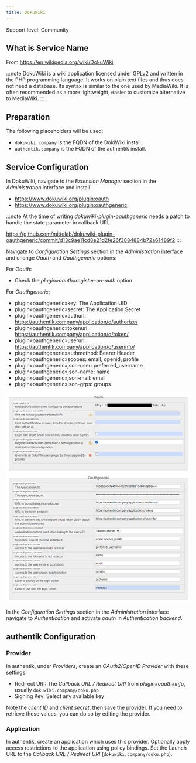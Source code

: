 ```yaml
---
title: DokuWiki
---
```


<span class="badge badge--secondary">Support level: Community</span>

## What is Service Name

From https://en.wikipedia.org/wiki/DokuWiki

:::note
DokuWiki is a wiki application licensed under GPLv2 and written in the PHP programming language. It works on plain text files and thus does not need a database. Its syntax is similar to the one used by MediaWiki. It is often recommended as a more lightweight, easier to customize alternative to MediaWiki.
:::

## Preparation

The following placeholders will be used:

-   `dokuwiki.company` is the FQDN of the DokiWiki install.
-   `authentik.company` is the FQDN of the authentik install.

## Service Configuration

In DokuWiki, navigate to the _Extension Manager_ section in the _Administration_ interface and install

-   https://www.dokuwiki.org/plugin:oauth
-   https://www.dokuwiki.org/plugin:oauthgeneric

:::note
At the time of writing _dokuwiki-plugin-oauthgeneric_ needs a patch to handle the state parameter in callback URL.

https://github.com/mittelab/dokuwiki-plugin-oauthgeneric/commit/d13c9ae11cd8e21d2fe26f3884884b72a61489f2
:::

Navigate to _Configuration Settings_ section in the _Administration_ interface and change _Oauth_ and _Oauthgeneric_ options:

For _Oauth_:
-   Check the _plugin»oauth»register-on-auth_ option

For  _Oauthgeneric_:

-   plugin»oauthgeneric»key: The Application UID
-   plugin»oauthgeneric»secret: The Application Secret
-   plugin»oauthgeneric»authurl: https://authentik.company/application/o/authorize/
-   plugin»oauthgeneric»tokenurl: https://authentik.company/application/o/token/
-   plugin»oauthgeneric»userurl: https://authentik.company/application/o/userinfo/
-   plugin»oauthgeneric»authmethod: Bearer Header
-   plugin»oauthgeneric»scopes: email, openid, profile
-   plugin»oauthgeneric»json-user: preferred_username
-   plugin»oauthgeneric»json-name: name
-   plugin»oauthgeneric»json-mail: email
-   plugin»oauthgeneric»json-grps: groups

![](./dokuwiki_oauth_generic.png)

In the _Configuration Settings_ section in the _Administration_ interface navigate to _Authentication_ and activate _oauth_ in _Authentication backend_.

## authentik Configuration

### Provider
In authentik, under _Providers_, create an _OAuth2/OpenID Provider_ with these settings:

-   Redirect URI: The _Callback URL / Redirect URI_ from _plugin»oauth»info_, usually `dokuwiki.company/doku.php`
-   Signing Key: Select any available key

Note the _client ID_ and _client secret_, then save the provider. If you need to retrieve these values, you can do so by editing the provider.

### Application
In authentik, create an application which uses this provider. Optionally apply access restrictions to the application using policy bindings.
Set the Launch URL to the _Callback URL / Redirect URI_ (`dokuwiki.company/doku.php`).
